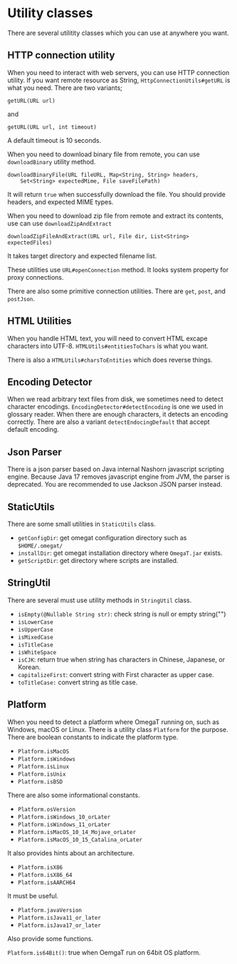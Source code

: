 # Utility classes

There are several utilitity classes which you can use at anywhere you want. 

## HTTP connection utility

When you need to interact with web servers, you can use HTTP connection utility.
If you want remote resource as String, `HttpConnectionUtils#getURL` is what you need.
There are two variants;

    getURL(URL url)

and

    getURL(URL url, int timeout)

A default timeout is 10 seconds.

When you need to download binary file from remote, you can use `downloadBinary` utility method.

    downloadBinaryFile(URL fileURL, Map<String, String> headers,
        Set<String> expectedMime, File saveFilePath)

It will return `true` when successfully download the file.
You should provide headers, and expected MIME types.

When you need to download zip file from remote and extract its contents, use can use `downloadZipAndExtract`

    downloadZipFileAndExtract(URL url, File dir, List<String> expectedFiles) 

It takes target directory and expected filename list.

These utilities use `URL#openConnection` method. It looks system property for proxy connections.

There are also some primitive connection utilities.
There are `get`, `post`, and `postJson`.


## HTML Utilities

When you handle HTML text, you will need to convert HTML excape characters into UTF-8.
`HTMLUtils#entitiesToChars`  is what you want.

There is also a `HTMLUtils#charsToEntities` which does reverse things.

## Encoding Detector

When we read arbitrary text files from disk, we sometimes need to detect character encodings.
`EncodingDetector#detectEncoding` is one we used in glossary reader.
When there are enough characters, it detects an encoding correctly.
There are also a variant  `detectEndocingDefault` that accept default encoding.

## Json Parser

There is a json parser based on Java internal Nashorn javascript scripting engine.
Because Java 17 removes javascript engine from JVM, the parser is deprecated.
You are recommended to use Jackson JSON parser instead.


## StaticUtils

There are some small utilities in `StaticUtils` class.

- `getConfigDir`: get omegat configuration directory such as `$HOME/.omegat/`
- `installDir`: get omegat installation directory where `OmegaT.jar` exists.
- `getScriptDir`: get directory where scripts are installed.
 

## StringUtil

There are several must use utility methods in `StringUtil` class.

- `isEmpty(@Nullable String str)`: check string is null or empty string("")
- `isLowerCase`
- `isUpperCase`
- `isMixedCase`
- `isTitleCase`
- `isWhiteSpace`
- `isCJK`: return true when string has characters in Chinese, Japanese, or Korean.
- `capitalizeFirst`: convert string with First character as upper case.
- `toTitleCase:` convert string as title case.

## Platform

When you need to detect a platform where OmegaT running on, such as Windows, macOS or Linux.
There is a utility class `Platform` for the purpose. There are boolean constants to indicate
the platform type.

- `Platform.isMacOS`
- `Platform.isWindows`
- `Platform.isLinux`
- `Platform.isUnix`
- `Platform.isBSD`

There are also some informational constants.

- `Platform.osVersion`
- `Platform.isWindows_10_orLater`
- `Platform.isWindows_11_orLater`
- `Platform.isMacOS_10_14_Mojave_orLater`
- `Platform.isMacOS_10_15_Catalina_orLater`
 

It also provides hints about an architecture.

- `Platform.isX86`
- `Platform.isX86_64`
- `Platform.isAARCH64`

It must be useful.

- `Platform.javaVersion`
- `Platform.isJava11_or_later`
- `Platform.isJava17_or_later`

Also provide some functions.

 `Platform.is64Bit()`: true when OemgaT run on 64bit OS platform.

